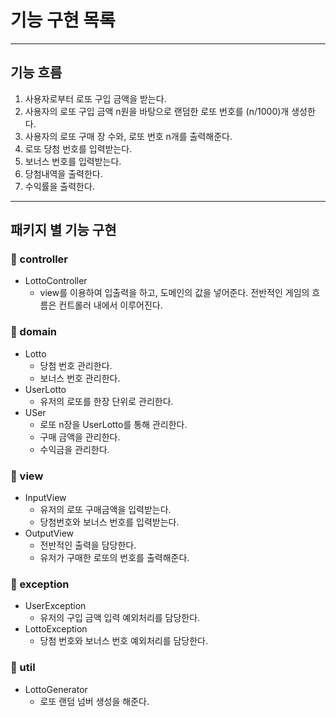 # 기능 구현 목록

---

## 기능 흐름

1. 사용자로부터 로또 구입 금액을 받는다.
2. 사용자의 로또 구입 금액 n원을 바탕으로 랜덤한 로또 번호를 (n/1000)개 생성한다.
3. 사용자의 로또 구매 장 수와, 로또 번호 n개를 출력해준다.
4. 로또 당첨 번호를 입력받는다.
5. 보너스 번호를 입력받는다.
6. 당첨내역을 출력한다.
7. 수익률을 출력한다.

---

## 패키지 별 기능 구현

### :file_folder: controller

- LottoController
    - view를 이용하여 입출력을 하고, 도메인의 값을 넣어준다. 전반적인 게임의 흐름은 컨트롤러 내에서 이루어진다.

### :file_folder: domain

- Lotto
    - 당첨 번호 관리한다.
    - 보너스 번호 관리한다.
- UserLotto
    - 유저의 로또를 한장 단위로 관리한다.
- USer
    - 로또 n장을 UserLotto를 통해 관리한다.
    - 구매 금액을 관리한다.
    - 수익금을 관리한다.

### :file_folder: view

- InputView
    - 유저의 로또 구매금액을 입력받는다.
    - 당첨번호와 보너스 번호를 입력받는다.
- OutputView
    - 전반적인 출력을 담당한다.
    - 유저가 구매한 로또의 번호를 출력해준다.

### :file_folder: exception

- UserException
    - 유저의 구입 금액 입력 예외처리를 담당한다.
- LottoException
    - 당첨 번호와 보너스 번호 예외처리를 담당한다.

### :file_folder: util

- LottoGenerator
    - 로또 랜덤 넘버 생성을 해준다.